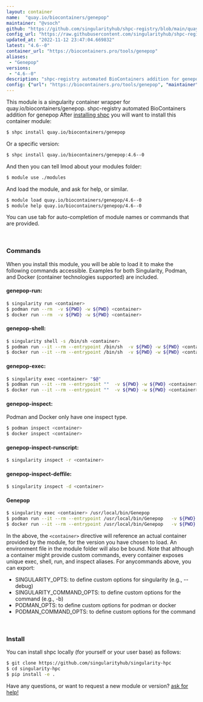 ```yaml
---
layout: container
name:  "quay.io/biocontainers/genepop"
maintainer: "@vsoch"
github: "https://github.com/singularityhub/shpc-registry/blob/main/quay.io/biocontainers/genepop/container.yaml"
config_url: "https://raw.githubusercontent.com/singularityhub/shpc-registry/main/quay.io/biocontainers/genepop/container.yaml"
updated_at: "2022-11-12 23:47:04.669832"
latest: "4.6--0"
container_url: "https://biocontainers.pro/tools/genepop"
aliases:
 - "Genepop"
versions:
 - "4.6--0"
description: "shpc-registry automated BioContainers addition for genepop"
config: {"url": "https://biocontainers.pro/tools/genepop", "maintainer": "@vsoch", "description": "shpc-registry automated BioContainers addition for genepop", "latest": {"4.6--0": "sha256:9dee578651fa195029ccff712e8fb63835bdfd20e3135dd3125e21b662082cb4"}, "tags": {"4.6--0": "sha256:9dee578651fa195029ccff712e8fb63835bdfd20e3135dd3125e21b662082cb4"}, "docker": "quay.io/biocontainers/genepop", "aliases": {"Genepop": "/usr/local/bin/Genepop"}}
---
```


This module is a singularity container wrapper for quay.io/biocontainers/genepop.
shpc-registry automated BioContainers addition for genepop
After [installing shpc](#install) you will want to install this container module:


```bash
$ shpc install quay.io/biocontainers/genepop
```

Or a specific version:

```bash
$ shpc install quay.io/biocontainers/genepop:4.6--0
```

And then you can tell lmod about your modules folder:

```bash
$ module use ./modules
```

And load the module, and ask for help, or similar.

```bash
$ module load quay.io/biocontainers/genepop/4.6--0
$ module help quay.io/biocontainers/genepop/4.6--0
```

You can use tab for auto-completion of module names or commands that are provided.

<br>

### Commands

When you install this module, you will be able to load it to make the following commands accessible.
Examples for both Singularity, Podman, and Docker (container technologies supported) are included.

#### genepop-run:

```bash
$ singularity run <container>
$ podman run --rm  -v ${PWD} -w ${PWD} <container>
$ docker run --rm  -v ${PWD} -w ${PWD} <container>
```

#### genepop-shell:

```bash
$ singularity shell -s /bin/sh <container>
$ podman run --it --rm --entrypoint /bin/sh  -v ${PWD} -w ${PWD} <container>
$ docker run --it --rm --entrypoint /bin/sh  -v ${PWD} -w ${PWD} <container>
```

#### genepop-exec:

```bash
$ singularity exec <container> "$@"
$ podman run --it --rm --entrypoint ""  -v ${PWD} -w ${PWD} <container> "$@"
$ docker run --it --rm --entrypoint ""  -v ${PWD} -w ${PWD} <container> "$@"
```

#### genepop-inspect:

Podman and Docker only have one inspect type.

```bash
$ podman inspect <container>
$ docker inspect <container>
```

#### genepop-inspect-runscript:

```bash
$ singularity inspect -r <container>
```

#### genepop-inspect-deffile:

```bash
$ singularity inspect -d <container>
```


#### Genepop

```bash
$ singularity exec <container> /usr/local/bin/Genepop
$ podman run --it --rm --entrypoint /usr/local/bin/Genepop   -v ${PWD} -w ${PWD} <container> -c " $@"
$ docker run --it --rm --entrypoint /usr/local/bin/Genepop   -v ${PWD} -w ${PWD} <container> -c " $@"
```



In the above, the `<container>` directive will reference an actual container provided
by the module, for the version you have chosen to load. An environment file in the
module folder will also be bound. Note that although a container
might provide custom commands, every container exposes unique exec, shell, run, and
inspect aliases. For anycommands above, you can export:

 - SINGULARITY_OPTS: to define custom options for singularity (e.g., --debug)
 - SINGULARITY_COMMAND_OPTS: to define custom options for the command (e.g., -b)
 - PODMAN_OPTS: to define custom options for podman or docker
 - PODMAN_COMMAND_OPTS: to define custom options for the command

<br>

### Install

You can install shpc locally (for yourself or your user base) as follows:

```bash
$ git clone https://github.com/singularityhub/singularity-hpc
$ cd singularity-hpc
$ pip install -e .
```

Have any questions, or want to request a new module or version? [ask for help!](https://github.com/singularityhub/singularity-hpc/issues)